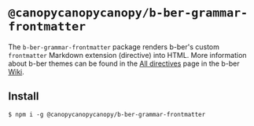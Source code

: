 # `@canopycanopycanopy/b-ber-grammar-frontmatter`

The `b-ber-grammar-frontmatter` package renders b-ber's custom `frontmatter` Markdown extension (directive) into HTML. More information about b-ber themes can be found in the [All directives](https://github.com/triplecanopy/b-ber/wiki/all-directives) page in the b-ber [Wiki](https://github.com/triplecanopy/b-ber/wiki/all-directives).

## Install

```
$ npm i -g @canopycanopycanopy/b-ber-grammar-frontmatter
```
